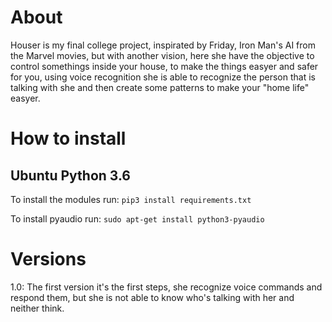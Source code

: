 # About 

Houser is my final college project, inspirated by Friday, Iron Man's AI from the Marvel movies, but with another vision, here she have the objective to control somethings inside your house, to make the things easyer and safer for you, using voice recognition she is able to recognize the person that is talking with she and then create some patterns to make your "home life" easyer.

# How to install

## Ubuntu Python 3.6

To install the modules run: `pip3 install requirements.txt`

To install pyaudio run: `sudo apt-get install python3-pyaudio`


# Versions

1.0: The first version it's the first steps, she recognize voice commands and respond them, but she is not able to know who's talking with her and neither think.
